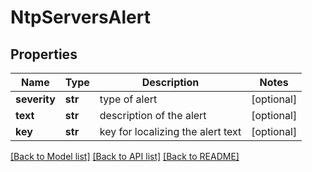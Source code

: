 # NtpServersAlert

## Properties
Name | Type | Description | Notes
------------ | ------------- | ------------- | -------------
**severity** | **str** | type of alert | [optional] 
**text** | **str** | description of the alert | [optional] 
**key** | **str** | key for localizing the alert text | [optional] 

[[Back to Model list]](../README.md#documentation-for-models) [[Back to API list]](../README.md#documentation-for-api-endpoints) [[Back to README]](../README.md)

